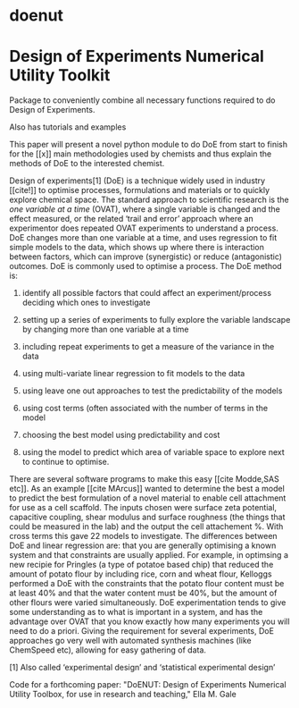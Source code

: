 # doenut
# Design of Experiments Numerical Utility Toolkit

Package to conveniently combine all necessary functions required to do Design of Experiments. 

Also has tutorials and examples

This paper will present a novel python module to do DoE from start to
finish for the \[\[x\]\] main methodologies used by chemists and thus
explain the methods of DoE to the interested chemist.

Design of experiments[1] (DoE) is a technique widely used in industry
\[\[cite!\]\] to optimise processes, formulations and materials or to
quickly explore chemical space. The standard approach to scientific
research is the *one variable at a time* (OVAT), where a single variable
is changed and the effect measured, or the related ‘trail and error’
approach where an experimentor does repeated OVAT experiments to
understand a process. DoE changes more than one variable at a time, and
uses regression to fit simple models to the data, which shows up where
there is interaction between factors, which can improve (synergistic) or
reduce (antagonistic) outcomes. DoE is commonly used to optimise a
process. The DoE method is:

1.  identify all possible factors that could affect an
    experiment/process deciding which ones to investigate

2.  setting up a series of experiments to fully explore the variable
    landscape by changing more than one variable at a time

3.  including repeat experiments to get a measure of the variance in the
    data

4.  using multi-variate linear regression to fit models to the data

5.  using leave one out approaches to test the predictability of the
    models

6.  using cost terms (often associated with the number of terms in the
    model

7.  choosing the best model using predictability and cost

8.  using the model to predict which area of variable space to explore
    next to continue to optimise.

There are several software programs to make this easy \[\[cite Modde,SAS
etc\]\]. As an example \[\[cite MArcus\]\] wanted to determine the best
a model to predict the best formulation of a novel material to enable
cell attachment for use as a cell scaffold. The inputs chosen were
surface zeta potential, capacitive coupling, shear modulus and surface
roughness (the things that could be measured in the lab) and the output
the cell attachement %. With cross terms this gave 22 models to
investigate. The differences between DoE and linear regression are: that
you are generally optimising a known system and that constraints are
usually applied. For example, in optimsing a new recipie for Pringles (a
type of potatoe based chip) that reduced the amount of potato flour by
including rice, corn and wheat flour, Kelloggs performed a DoE with the
constraints that the potato flour content must be at least 40% and that
the water content must be 40%, but the amount of other flours were
varied simultaneously. DoE experimentation tends to give some
understanding as to what is important in a system, and has the advantage
over OVAT that you know exactly how many experiments you will need to do
a priori. Giving the requirement for several experiments, DoE approaches
go very well with automated synthesis machines (like ChemSpeed etc),
allowing for easy gathering of data.

[1] Also called ‘experimental design’ and ‘statistical experimental
design’

Code for a forthcoming paper:
"DoENUT: Design of Experiments Numerical Utility Toolbox, for use in research and teaching," Ella M. Gale
